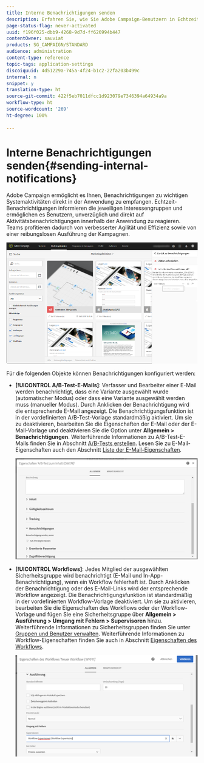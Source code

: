 ```yaml
---
title: Interne Benachrichtigungen senden
description: Erfahren Sie, wie Sie Adobe Campaign-Benutzern in Echtzeit Systembenachrichtigungen senden können.
page-status-flag: never-activated
uuid: f196f025-dbb9-4268-9d7d-ff626994b447
contentOwner: sauviat
products: SG_CAMPAIGN/STANDARD
audience: administration
content-type: reference
topic-tags: application-settings
discoiquuid: 4d51229a-745a-4f24-b1c2-22fa203b499c
internal: n
snippet: y
translation-type: ht
source-git-commit: 422f5eb7011dfcc1d923079e7346394a64934a9a
workflow-type: ht
source-wordcount: '269'
ht-degree: 100%

---
```



# Interne Benachrichtigungen senden{#sending-internal-notifications}

Adobe Campaign ermöglicht es Ihnen, Benachrichtigungen zu wichtigen Systemaktivitäten direkt in der Anwendung zu empfangen. Echtzeit-Benachrichtigungen informieren die jeweiligen Interessengruppen und ermöglichen es Benutzern, unverzüglich und direkt auf Aktivitätsbenachrichtigungen innerhalb der Anwendung zu reagieren. Teams profitieren dadurch von verbesserter Agilität und Effizienz sowie von einer reibungslosen Ausführung der Kampagnen.

![](assets/pulse_3.png)

Für die folgenden Objekte können Benachrichtigungen konfiguriert werden:

* **[!UICONTROL A/B-Test-E-Mails]**: Verfasser und Bearbeiter einer E-Mail werden benachrichtigt, dass eine Variante ausgewählt wurde (automatischer Modus) oder dass eine Variante ausgewählt werden muss (manueller Modus). Durch Anklicken der Benachrichtigung wird die entsprechende E-Mail angezeigt. Die Benachrichtigungsfunktion ist in der vordefinierten A/B-Test-Vorlage standardmäßig aktiviert. Um sie zu deaktivieren, bearbeiten Sie die Eigenschaften der E-Mail oder der E-Mail-Vorlage und deaktivieren Sie die Option unter **Allgemein > Benachrichtigungen**. Weiterführende Informationen zu A/B-Test-E-Mails finden Sie in Abschnitt [A/B-Tests erstellen](../../channels/using/designing-an-a-b-test-email.md). Lesen Sie zu E-Mail-Eigenschaften auch den Abschnitt [Liste der E-Mail-Eigenschaften](../../administration/using/configuring-email-channel.md#list-of-email-properties).

   ![](assets/pulse_2.png)

* **[!UICONTROL Workflows]**: Jedes Mitglied der ausgewählten Sicherheitsgruppe wird benachrichtigt (E-Mail und In-App-Benachrichtigung), wenn ein Workflow fehlerhaft ist. Durch Anklicken der Benachrichtigung oder des E-Mail-Links wird der entsprechende Workflow angezeigt. Die Benachrichtigungsfunktion ist standardmäßig in der vordefinierten Workflow-Vorlage deaktiviert. Um sie zu aktivieren, bearbeiten Sie die Eigenschaften des Workflows oder der Workflow-Vorlage und fügen Sie eine Sicherheitsgruppe über **Allgemein > Ausführung > Umgang mit Fehlern > Supervisoren** hinzu. Weiterführende Informationen zu Sicherheitsgruppen finden Sie unter [Gruppen und Benutzer verwalten](../../administration/using/managing-groups-and-users.md). Weiterführende Informationen zu Workflow-Eigenschaften finden Sie auch in Abschnitt [Eigenschaften des Workflows](../../automating/using/managing-execution-options.md).

   ![](assets/pulse_1.png)
